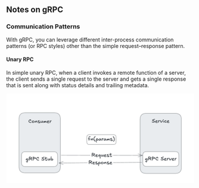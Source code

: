 ## Notes on gRPC

### Communication Patterns
With gRPC, you can leverage different inter-process communication patterns (or RPC styles) other than the simple request–response pattern.

#### Unary RPC
In simple unary RPC, when a client invokes a remote function of a server, the client sends a single request to the server
and gets a single response that is sent along with status details and trailing metadata.

![unary](img/unary.png)